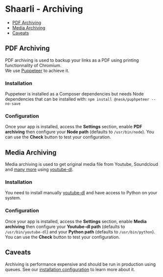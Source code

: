 # Shaarli - Archiving

- [PDF Archiving](#pdf-archiving)
- [Media Archiving](#media-archiving)
- [Caveats](#caveats)

## PDF Archiving

PDF archiving is used to backup your links as a PDF using printing functionnality of Chromium.  
We use [Puppeteer](https://github.com/GoogleChrome/puppeteer) to achieve it.

### Installation

Puppeteer is installed as a Composer dependencies but needs Node dependencies that can be installed with:
`npm install @nesk/puphpeteer --no-save`

### Configuration

Once your app is installed, access the **Settings** section, enable **PDF archiving** then configure your **Node path** (defaults to `/usr/bin/node`).
You can use the **Check** button to test your configuration.

## Media Archiving

Media archiving is used to get original media file from Youtube, Soundcloud and [many more](http://ytdl-org.github.io/youtube-dl/supportedsites.html) using [youtube-dl](https://github.com/ytdl-org/youtube-dl/).

### Installation

You need to install manually [youtube-dl](https://github.com/ytdl-org/youtube-dl/#installation) and have access to Python on your system.

### Configuration

Once your app is installed, access the **Settings** section, enable **Media archiving** then configure your **Youtube-dl path** (defaults to `/usr/bin/youtube-dl`) and your **Python path** (defaults to `/usr/bin/python`). 
You can use the **Check** button to test your configuration.

## Caveats

Archiving is performance expensive and should be run in production using queues. See our [installation configuration](https://github.com/MarceauKa/laravel-shaarli/blob/dev/documentation/installation.md) to learn more about it.
